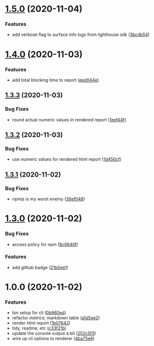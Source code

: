 # [1.5.0](https://github.com/tallnerds/howfast/compare/1.4.0...1.5.0) (2020-11-04)


### Features

* add verbose flag to surface info logs from lighthouse sdk ([3bcdb54](https://github.com/tallnerds/howfast/commit/3bcdb5482cf0f46af6d65fbc3ed9291ac2bf8f68))

# [1.4.0](https://github.com/tallnerds/howfast/compare/1.3.3...1.4.0) (2020-11-03)


### Features

* add total blocking time to report ([eed044e](https://github.com/tallnerds/howfast/commit/eed044e72d26670b3a1569b1bba781da26e269e7))

## [1.3.3](https://github.com/tallnerds/howfast/compare/1.3.2...1.3.3) (2020-11-03)


### Bug Fixes

* round actual numeric values in rendered report ([1eef44f](https://github.com/tallnerds/howfast/commit/1eef44f8c2347963dc67ad6c97297a2eaf9e9002))

## [1.3.2](https://github.com/tallnerds/howfast/compare/1.3.1...1.3.2) (2020-11-03)


### Bug Fixes

* use numeric values for rendered html report ([1d450cf](https://github.com/tallnerds/howfast/commit/1d450cffcf945d8905155442a6f2d7c13a35c443))

## [1.3.1](https://github.com/tallnerds/howfast/compare/1.3.0...1.3.1) (2020-11-02)


### Bug Fixes

* npmjs is my worst enemy ([36ef048](https://github.com/tallnerds/howfast/commit/36ef048fc8e400c5160565325b9dfa6541a533da))

# [1.3.0](https://github.com/tallnerds/howfast/compare/1.2.0...1.3.0) (2020-11-02)


### Bug Fixes

* access policy for npm ([9c9640f](https://github.com/tallnerds/howfast/commit/9c9640f34530f8e4ca027fd469f96ceb9b91cbb3))


### Features

* add github badge ([21b0ee1](https://github.com/tallnerds/howfast/commit/21b0ee103d0ba4c1bd51e58f4009143e7fd6fa29))

# 1.0.0 (2020-11-02)


### Features

* bin setup for cli ([0b960ed](https://github.com/tallnerds/howfast/commit/0b960ed49ec25bd09ebe8d44fd68aa2cde9eac81))
* refactor metrics; markdown table ([a1d5ee2](https://github.com/tallnerds/howfast/commit/a1d5ee2b2e781d2541f4dce9cdfcde5837f1f45d))
* render html report ([1b07642](https://github.com/tallnerds/howfast/commit/1b07642f39a8f8b71f1742468bfb31fd43c5c5eb))
* tidy, readme, etc ([c33f21b](https://github.com/tallnerds/howfast/commit/c33f21b0089344c080ea9a701e0d2c11c2085b09))
* update the console output a bit ([252c5f3](https://github.com/tallnerds/howfast/commit/252c5f30e3cacaac0c35d77a19e7ec9bdd5078aa))
* wire up cli options to renderer ([4ba75e6](https://github.com/tallnerds/howfast/commit/4ba75e6d0920ad2a27d5c9c8d25dab713529d76d))
